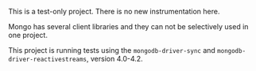 This is a test-only project. There is no new instrumentation here.

Mongo has several client libraries and they can not be selectively used in one project.

This project is running tests using the `mongodb-driver-sync` and `mongodb-driver-reactivestreams`, version 4.0-4.2.
